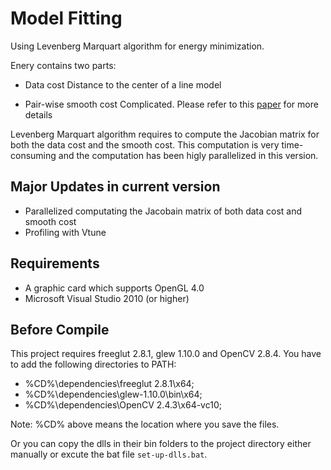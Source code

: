 Model Fitting
========================

Using Levenberg Marquart algorithm for energy minimization. 

Enery contains two parts:

- Data cost
  Distance to the center of a line model
   
- Pair-wise smooth cost
  Complicated. Please refer to this [paper](http://www.csd.uwo.ca/~yuri/Abstracts/cvpr12-abs.shtml) for more details

Levenberg Marquart algorithm requires to compute the Jacobian matrix for both the data cost and the smooth cost. This computation is very time-consuming and the computation has been higly parallelized in this version. 

Major Updates in current version
--------
- Parallelized computating the Jacobain matrix of both data cost and smooth cost
- Profiling with Vtune

Requirements
--------
 - A graphic card which supports OpenGL 4.0
 - Microsoft Visual Studio 2010 (or higher) 

Before Compile
--------

This project requires freeglut 2.8.1, glew 1.10.0 and OpenCV 2.8.4. You have to add the following directories to PATH: 

 - %CD%\dependencies\freeglut 2.8.1\x64;
 - %CD%\dependencies\glew-1.10.0\bin\x64;
 - %CD%\dependencies\OpenCV 2.4.3\x64-vc10;

Note: %CD% above means the location where you save the files. 

Or you can copy the dlls in their bin folders to the project directory either manually or excute the bat file `set-up-dlls.bat`. 
